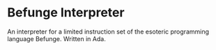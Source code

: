 # Befunge Interpreter
An interpreter for a limited instruction set of the esoteric programming language Befunge. Written in Ada.
